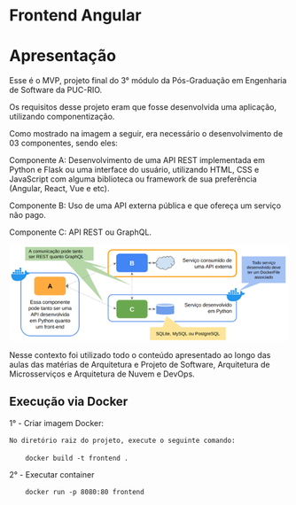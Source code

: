 # Frontend Angular

# Apresentação 

Esse é o MVP, projeto final do 3° módulo da Pós-Graduação em Engenharia de Software da PUC-RIO.

Os requisitos desse projeto eram que fosse desenvolvida uma aplicação, utilizando componentização.

Como mostrado na imagem a seguir, era necessário o desenvolvimento de 03 componentes, sendo eles:

Componente A: Desenvolvimento de uma API REST implementada em Python e Flask ou uma interface do usuário, utilizando HTML, CSS e JavaScript com alguma biblioteca ou framework de sua preferência (Angular, React, Vue e etc).

Componente B: Uso de uma API externa pública e que ofereça um serviço não pago.

Componente C: API REST ou GraphQL. 

<img src="src\assets\img\requisitos.png">

Nesse contexto foi utilizado todo o conteúdo apresentado ao longo das aulas das matérias de Arquitetura e Projeto de Software, Arquitetura de Microsserviços e Arquitetura de Nuvem e DevOps.





## Execução via Docker

1° - Criar imagem Docker:

    No diretório raiz do projeto, execute o seguinte comando:
    
        docker build -t frontend .

2° - Executar container

        docker run -p 8080:80 frontend



